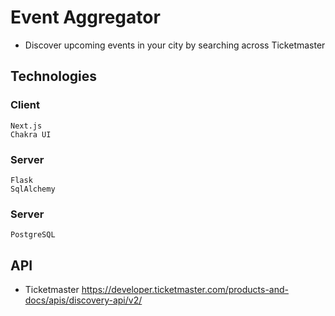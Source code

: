 # Event Aggregator
- Discover upcoming events in your city by searching across Ticketmaster
## Technologies
### Client
```
Next.js
Chakra UI
```

### Server
```
Flask 
SqlAlchemy
```
### Server
```
PostgreSQL
```

## API 
- Ticketmaster 
https://developer.ticketmaster.com/products-and-docs/apis/discovery-api/v2/
